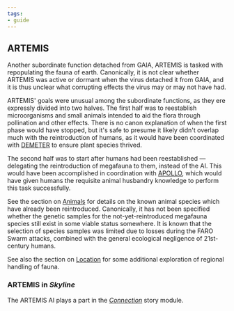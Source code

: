 ```yaml
---
tags:
- guide
---
```


## ARTEMIS

Another subordinate function detached from GAIA, ARTEMIS is tasked with repopulating the fauna of earth.
Canonically, it is not clear whether ARTEMIS was active or dormant when the virus detached it from GAIA, and it is thus unclear what corrupting effects the virus may or may not have had.

ARTEMIS' goals were unusual among the subordinate functions, as they ere expressly divided into two halves.
The first half was to reestablish microorganisms and small animals intended to aid the flora through pollination and other effects.
There is no canon explanation of when the first phase would have stopped, but it's safe to presume it likely didn't overlap much with the reintroduction of humans, as it would have been coordinated with [DEMETER](220-demeter.md) to ensure plant species thrived.

The second half was to start after humans had been reestablished — delegating the reintroduction of megafauna to them, instead of the AI.
This would have been accomplished in coordination with [APOLLO](225-apollo.md), which would have given humans the requisite animal husbandry knowledge to perform this task successfully.

See the section on [Animals](740-animals.md) for details on the known animal species which have already been reintroduced.
Canonically, it has not been specified whether the genetic samples for the not-yet-reintroduced megafauna species still exist in some viable status somewhere.
It is known that the selection of species samples was limited due to losses during the FARO Swarm attacks, combined with the general ecological negligence of 21st-century humans.

See also the section on [Location](150-language.md) for some additional exploration of regional handling of fauna.

### ARTEMIS in _Skyline_

The ARTEMIS AI plays a part in the [_Connection_](../../story/connection) story module.

